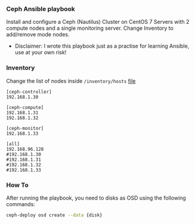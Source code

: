 ### Ceph Ansible playbook

Install and configure a Ceph (Nautilus) Cluster on CentOS 7 Servers with 2 compute nodes and a single monitoring server. Change Inventory to add/remove mode nodes.

- Disclaimer: I wrote this playbook just as a practise for learning Ansible, use at your own risk!

### Inventory

Change the list of nodes inside `/inventory/hosts` [file](https://github.com/makbn/ceph_cluster_ansible/blob/master/inventory/hosts)

```
[ceph-controller]
192.168.1.30

[ceph-compute]
192.168.1.31
192.168.1.32

[ceph-monitor]
192.168.1.33  

[all]
192.168.96.128
#192.168.1.30
#192.168.1.31
#192.168.1.32
#192.168.1.33
```

### How To
After running the playbook, you need to disks as OSD using the following commands:

```bash
ceph-deploy osd create --data {disk}
```
